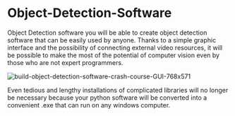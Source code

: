 # Object-Detection-Software

Object Detection software you will be able to create object detection software that can be easily used by anyone. Thanks to a simple graphic 
interface and the possibility of connecting external video resources, it will be possible to make the most of the potential of computer vision even by
those who are not expert programmers.

![build-object-detection-software-crash-course-GUI-768x571](https://user-images.githubusercontent.com/64641282/169701288-bf4be0aa-044e-4322-9895-6ba7d9219ac0.jpg)


Even tedious and lengthy installations of complicated libraries will no longer be necessary because your python software will be converted into
a convenient .exe that can run on any windows computer.

